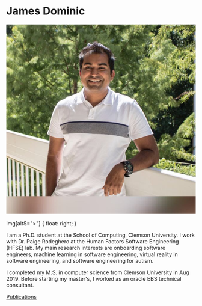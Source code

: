 # James Dominic

![alt >](images/IMG_1615.JPG "Image")

img[alt$=">"] {
  float: right;
}

I am a Ph.D. student at the School of Computing, Clemson University. I work with Dr. Paige Rodeghero at the Human Factors Software Engineering (HFSE) lab. My main research interests are onboarding software engineers, machine learning in software engineering, virtual reality in software engineering, and software engineering for autism.

I completed my M.S. in computer science from Clemson University in Aug 2019. Before starting my master's, I worked as an oracle EBS technical consultant.

[Publications](Publications.md)
